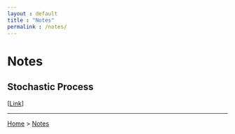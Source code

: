 ```yaml
---
layout : default
title : "Notes"
permalink : /notes/
---
```


# Notes

## Stochastic Process

[[Link](/notes/stochastic-process/)]

---

[Home](/) > [Notes](/notes/)
